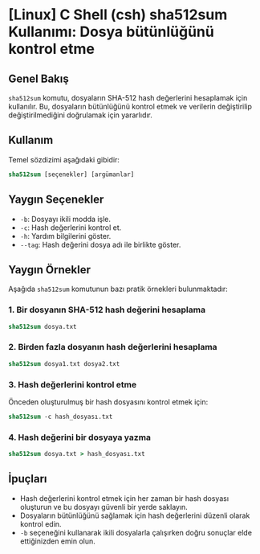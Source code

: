 # [Linux] C Shell (csh) sha512sum Kullanımı: Dosya bütünlüğünü kontrol etme

## Genel Bakış
`sha512sum` komutu, dosyaların SHA-512 hash değerlerini hesaplamak için kullanılır. Bu, dosyaların bütünlüğünü kontrol etmek ve verilerin değiştirilip değiştirilmediğini doğrulamak için yararlıdır.

## Kullanım
Temel sözdizimi aşağıdaki gibidir:

```csh
sha512sum [seçenekler] [argümanlar]
```

## Yaygın Seçenekler
- `-b`: Dosyayı ikili modda işle.
- `-c`: Hash değerlerini kontrol et.
- `-h`: Yardım bilgilerini göster.
- `--tag`: Hash değerini dosya adı ile birlikte göster.

## Yaygın Örnekler
Aşağıda `sha512sum` komutunun bazı pratik örnekleri bulunmaktadır:

### 1. Bir dosyanın SHA-512 hash değerini hesaplama
```csh
sha512sum dosya.txt
```

### 2. Birden fazla dosyanın hash değerlerini hesaplama
```csh
sha512sum dosya1.txt dosya2.txt
```

### 3. Hash değerlerini kontrol etme
Önceden oluşturulmuş bir hash dosyasını kontrol etmek için:
```csh
sha512sum -c hash_dosyası.txt
```

### 4. Hash değerini bir dosyaya yazma
```csh
sha512sum dosya.txt > hash_dosyası.txt
```

## İpuçları
- Hash değerlerini kontrol etmek için her zaman bir hash dosyası oluşturun ve bu dosyayı güvenli bir yerde saklayın.
- Dosyaların bütünlüğünü sağlamak için hash değerlerini düzenli olarak kontrol edin.
- `-b` seçeneğini kullanarak ikili dosyalarla çalışırken doğru sonuçlar elde ettiğinizden emin olun.